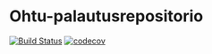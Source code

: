# Ohtu-palautusrepositorio

[![Build Status](https://travis-ci.org/Mirex97/ohtu-viikko1.svg?branch=master)](https://travis-ci.org/Mirex97/ohtu-viikko1)
[![codecov](https://codecov.io/gh/Mirex97/ohtu-viikko1/branch/master/graph/badge.svg)](https://codecov.io/gh/Mirex97/ohtu-viikko1)
